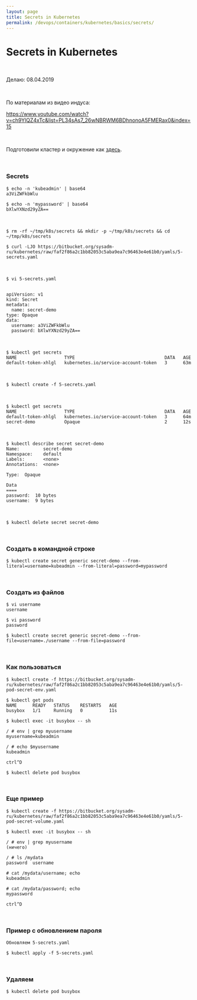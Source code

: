 ```yaml
---
layout: page
title: Secrets in Kubernetes
permalink: /devops/containers/kubernetes/basics/secrets/
---
```


# Secrets in Kubernetes

<br/>

Делаю: 08.04.2019

<br/>

По материалам из видео индуса:

https://www.youtube.com/watch?v=ch9YlQZ4xTc&list=PL34sAs7_26wNBRWM6BDhnonoA5FMERax0&index=15

<br/>

Подготовили кластер и окружение как <a href="/devops/containers/kubernetes/kubeadm/vagrant-centos7-3-node-kubernetes-cluster/">здесь</a>.

<br/>

### Secrets

    $ echo -n 'kubeadmin' | base64
    a3ViZWFkbWlu

    $ echo -n 'mypassword' | base64
    bXlwYXNzd29yZA==

<br/>

    $ rm -rf ~/tmp/k8s/secrets && mkdir -p ~/tmp/k8s/secrets && cd ~/tmp/k8s/secrets

    $ curl -LJO https://bitbucket.org/sysadm-ru/kubernetes/raw/faf2f86a2c1bb82053c5aba9ea7c96463e4e61b0/yamls/5-secrets.yaml

<br/>

    $ vi 5-secrets.yaml

```

apiVersion: v1
kind: Secret
metadata:
  name: secret-demo
type: Opaque
data:
  username: a3ViZWFkbWlu
  password: bXlwYXNzd29yZA==

```

<br/>

    $ kubectl get secrets
    NAME                  TYPE                                  DATA   AGE
    default-token-xhlgl   kubernetes.io/service-account-token   3      63m

<br/>

    $ kubectl create -f 5-secrets.yaml

<br/>

    $ kubectl get secrets
    NAME                  TYPE                                  DATA   AGE
    default-token-xhlgl   kubernetes.io/service-account-token   3      64m
    secret-demo           Opaque                                2      12s

<br/>

    $ kubectl describe secret secret-demo
    Name:         secret-demo
    Namespace:    default
    Labels:       <none>
    Annotations:  <none>

    Type:  Opaque

    Data
    ====
    password:  10 bytes
    username:  9 bytes

<br/>

    $ kubectl delete secret secret-demo

<br/>

### Создать в командной строке

    $ kubectl create secret generic secret-demo --from-literal=username=kubeadmin --from-literal=password=mypassword

<br/>

### Создать из файлов

    $ vi username
    username

    $ vi password
    password

    $ kubectl create secret generic secret-demo --from-file=username=./username --from-file=password

<br/>

### Как пользоваться

    $ kubectl create -f https://bitbucket.org/sysadm-ru/kubernetes/raw/faf2f86a2c1bb82053c5aba9ea7c96463e4e61b0/yamls/5-pod-secret-env.yaml

    $ kubectl get pods
    NAME      READY   STATUS    RESTARTS   AGE
    busybox   1/1     Running   0          11s

    $ kubectl exec -it busybox -- sh

    / # env | grep myusername
    myusername=kubeadmin

    / # echo $myusername
    kubeadmin

    ctrl^D

    $ kubectl delete pod busybox

<br/>

### Еще пример

    $ kubectl create -f https://bitbucket.org/sysadm-ru/kubernetes/raw/faf2f86a2c1bb82053c5aba9ea7c96463e4e61b0/yamls/5-pod-secret-volume.yaml

    $ kubectl exec -it busybox -- sh

    / # env | grep myusername
    (ничего)

    / # ls /mydata
    password  username

    # cat /mydata/username; echo
    kubeadmin

    # cat /mydata/password; echo
    mypassword

    ctrl^D

<br/>

### Пример с обновлением пароля

    Обновляем 5-secrets.yaml

    $ kubectl apply -f 5-secrets.yaml

<br/>

### Удаляем

    $ kubectl delete pod busybox
